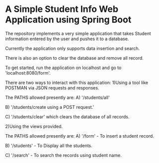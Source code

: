# A Simple Student Info Web Application using Spring Boot

The repository implements a very simple application that takes Student information entered by the user and pushes it to a database.

Currently the application only supports data insertion and search.

There is also an option to clear the database and remove all record.

To get started, run the application on localhost and go to 'localhost:8080/form'.

There are two ways to interact with this application:
1)Using a tool like POSTMAN via JSON requests and responses.

The PATHS allowed presently are:
A) '/students/all'

B) '/students/create using a POST request.'

C) '/students/clear' which clears the database of all records.


2)Using the views provided.

The PATHS allowed presently are:
A) '/form' - To insert a student record.

B) '/students' - To Display all the students.

C) '/search' - To search the records using student name.
